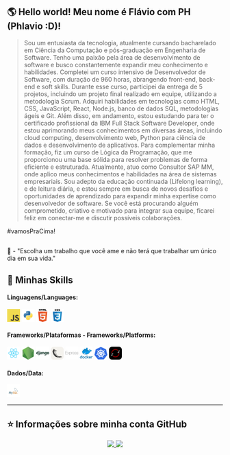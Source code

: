 ## 🌎 Hello world! Meu nome é <strong>Flávio com PH (Phlavio :D)!</strong>

> Sou um entusiasta da tecnologia, atualmente cursando bacharelado em Ciência da Computação e pós-graduação em Engenharia de Software. Tenho uma paixão pela área de desenvolvimento de software e busco constantemente expandir meu conhecimento e habilidades.
Completei um curso intensivo de Desenvolvedor de Software, com duração de 960 horas, abrangendo front-end, back-end e soft skills. Durante esse curso, participei da entrega de 5 projetos, incluindo um projeto final realizado em equipe, utilizando a metodologia Scrum. Adquiri habilidades em tecnologias como HTML, CSS, JavaScript, React, Node.js, banco de dados SQL, metodologias ágeis e Git.
Além disso, em andamento, estou estudando para ter o certificado profissional da IBM Full Stack Software Developer, onde estou aprimorando meus conhecimentos em diversas áreas, incluindo cloud computing, desenvolvimento web, Python para ciência de dados e desenvolvimento de aplicativos.
Para complementar minha formação, fiz um curso de Lógica da Programação, que me proporcionou uma base sólida para resolver problemas de forma eficiente e estruturada.
Atualmente, atuo como Consultor SAP MM, onde aplico meus conhecimentos e habilidades na área de sistemas empresariais.
Sou adepto da educação continuada (Lifelong learning), e de leitura diária, e estou sempre em busca de novos desafios e oportunidades de aprendizado para expandir minha expertise como desenvolvedor de software. Se você está procurando alguém comprometido, criativo e motivado para integrar sua equipe, ficarei feliz em conectar-me e discutir possíveis colaborações.

#vamosPraCima!

##

💬 - "Escolha um trabalho que você ame e não terá que trabalhar um único dia em sua vida."

## 🚀 Minhas Skills 
#### Linguagens/Languages:
<code><img height="30" src="https://raw.githubusercontent.com/github/explore/80688e429a7d4ef2fca1e82350fe8e3517d3494d/topics/javascript/javascript.png" alt="Javascript"/></code>
<code><img height="30" src="https://raw.githubusercontent.com/github/explore/80688e429a7d4ef2fca1e82350fe8e3517d3494d/topics/python/python.png" alt="Python" /></code>
<code><img height="30" src="https://raw.githubusercontent.com/github/explore/80688e429a7d4ef2fca1e82350fe8e3517d3494d/topics/html/html.png" alt="HTML5"/></code>
<code><img height="30" src="https://raw.githubusercontent.com/github/explore/80688e429a7d4ef2fca1e82350fe8e3517d3494d/topics/css/css.png" alt="CSS"/></code>

#### Frameworks/Plataformas - Frameworks/Platforms:
<code><img height="30" src="https://raw.githubusercontent.com/github/explore/80688e429a7d4ef2fca1e82350fe8e3517d3494d/topics/react/react.png" alt="React"/></code>
<code><img height="30" src="https://raw.githubusercontent.com/github/explore/80688e429a7d4ef2fca1e82350fe8e3517d3494d/topics/nodejs/nodejs.png" alt="Nodejs"/></code>
<code><img height="30" src="https://raw.githubusercontent.com/github/explore/80688e429a7d4ef2fca1e82350fe8e3517d3494d/topics/django/django.png" alt="Django"/></code>
<code><img height="30" src="https://github.com/tandpfun/skill-icons/blob/main/icons/Flask-Light.svg" alt="Flask"/></code>
<code><img height="30" src="https://raw.githubusercontent.com/github/explore/80688e429a7d4ef2fca1e82350fe8e3517d3494d/topics/express/express.png" alt="Express"/></code>
<code><img height="30" src="https://raw.githubusercontent.com/github/explore/80688e429a7d4ef2fca1e82350fe8e3517d3494d/topics/docker/docker.png" alt="Docker"/></code>
<code><img height="30" src="https://raw.githubusercontent.com/github/explore/80688e429a7d4ef2fca1e82350fe8e3517d3494d/topics/kubernetes/kubernetes.png" alt="Kubernetes"/></code>
<code><img height="30" src="https://github.com/tandpfun/skill-icons/blob/main/icons/OpenShift.svg" alt="OpenShift"/></code>

#### Dados/Data:
<code><img height="30" src="https://raw.githubusercontent.com/github/explore/80688e429a7d4ef2fca1e82350fe8e3517d3494d/topics/mysql/mysql.png" alt="MySQL"/></code>

---

## ⭐ Informações sobre minha conta GitHub
<div style="text-align: center;">
  <a href="https://github.com/PhFranca">
    <img height="145em" src="https://github-readme-stats.vercel.app/api?username=PhFranca&show_icons=true&theme=github_dark&count_private=true"/>
    <img height="145em" src="https://github-readme-stats.vercel.app/api/top-langs/?username=PhFranca&layout=compact&theme=github_dark"/>
  </a>
</div>
